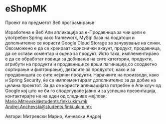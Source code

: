 # eShopMK
Проект по предметот Веб програмирање

Изработена е Веб Апи апликација за е-Продавница за чии цели е употребен Spring како framework, MySql база на податоци и дополнително 
се користи Google Cloud Storage за зачувување на слики. Овозможено е да се креираат кориснички акаунт, продукт, продавница, да се остави 
коментар и оцена за продукт. Исто така, имплементирано е да се обработат повици за добивање на сите категории, продукти, атрибути на
продукти и продавници(се врши  пагинација,со соодветно сортирање и филтрирање), деталите за продуктот, како и за продавницата со сите 
нејзини продукти.
Нарачките на производи, како и Spring Security, ќе се имплементираат дополнително за да добие на целина проектот. За да се користи 
апликацијата потребен е Апи клуч од Google кој што не би го споделувале јавно и за успешна презентација, контактирајте не на еден од 
следниве мејлови: 
Mario.Mitrevski@students.finki.ukim.mk
Andrej.Anchevski@students.finki.ukim.mk

Автори: Митревски Марио, Анчевски Андреј
